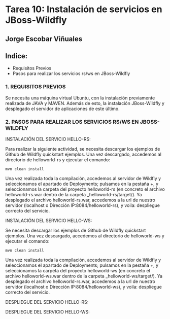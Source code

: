 # Tarea 10: Instalación de servicios en JBoss-Wildfly

  ## Jorge Escobar Viñuales

  ## Indice:
 - Requisitos Previos
 - Pasos para realizar los servicios rs/ws en JBoss-Wildfly

 ### 1. REQUISITOS PREVIOS

Se necesita una máquina virtual Ubuntu, con la instalación previamente realizada de JAVA y MAVEN. Además de esto, la instalación JBoss-Wildfly y desplegado el servidor de aplicaciones de este último.

  ### 2. PASOS PARA REALIZAR LOS SERVICIOS RS/WS EN JBOSS-WILDFLY

INSTALACIÓN DEL SERVICIO HELLO-RS:

Para realizar la siguiente actividad, se necesita descargar los ejemplos de Github de Wildfly quickstart ejemplos. Una vez descargado, accedemos al directorio de helloworld-rs y ejecutar el comando:

    mvn clean install

Una vez realizada toda la compilación, accedemos al servidor de Wildfly y seleccionamos el apartado de Deployments; pulsamos en la pestaña +, y seleccionamos la carpeta del proyecto helloworld-rs (en concreto el archivo helloworld-rs.war dentro de la carpeta _helloworld-rs/target/). Ya desplegado el archivo helloworld-rs.war, accedemos a la url de nuestro servidor (localhost o Dirección IP:8084/helloworld-rs), y voila: despliegue correcto del servicio.


INSTALACIÓN DEL SERVICIO HELLO-WS:

Se necesita descargar los ejemplos de Github de Wildfly quickstart ejemplos. Una vez descargado, accedemos al directorio de helloworld-ws y ejecutar el comando:

    mvn clean install

Una vez realizada toda la compilación, accedemos al servidor de Wildfly y seleccionamos el apartado de Deployments; pulsamos en la pestaña +, y seleccionamos la carpeta del proyecto helloworld-ws (en concreto el archivo helloworld-ws.war dentro de la carpeta _helloworld-ws/target/). Ya desplegado el archivo helloworld-rs.war, accedemos a la url de nuestro servidor (localhost o Dirección IP:8084/helloworld-ws), y voila: despliegue correcto del servicio.

DESPLIEGUE DEL SERVICIO HELLO-RS:

DESPLIEGUE DEL SERVICIO HELLO-WS:

